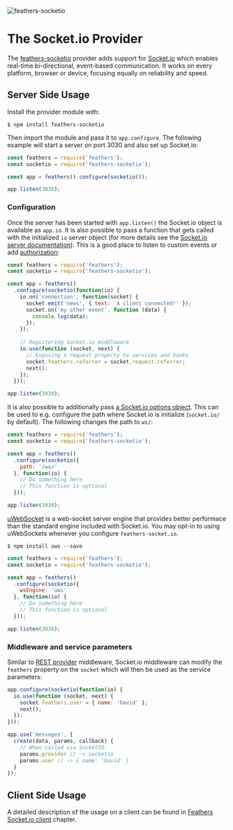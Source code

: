 ![feathers-socketio](/img/header-provider-socketio.jpg)

# The Socket.io Provider

The [feathers-socketio](https://github.com/feathersjs/feathers-socketio) provider adds support for [Socket.io](http://socket.io/) which enables real-time bi-directional, event-based communication. It works on every platform, browser or device, focusing equally on reliability and speed.

## Server Side Usage

Install the provider module with:

```
$ npm install feathers-socketio
```

Then import the module and pass it to `app.configure`. The following example will start a server on port 3030 and also set up Socket.io:

```js
const feathers = require('feathers');
const socketio = require('feathers-socketio');

const app = feathers().configure(socketio());

app.listen(3030);
```

### Configuration

Once the server has been started with `app.listen()` the Socket.io object is available as `app.io`. It is also possible to pass a function that gets called with the initialized `io` server object (for more details see the [Socket.io server documentation](http://socket.io/docs/server-api/)). This is a good place to listen to custom events or add [authorization](https://github.com/LearnBoost/socket.io/wiki/Authorizing):

```js
const feathers = require('feathers');
const socketio = require('feathers-socketio');

const app = feathers()
  .configure(socketio(function(io) {
    io.on('connection', function(socket) {
      socket.emit('news', { text: 'A client connected!' });
      socket.on('my other event', function (data) {
        console.log(data);
      });
    });
    
    // Registering Socket.io middleware
    io.use(function (socket, next) {
      // Exposing a request property to services and hooks
      socket.feathers.referrer = socket.request.referrer;
      next();
    });
  }));

app.listen(3030);
```

It is also possible to additionally pass [a Socket.io options object](https://github.com/socketio/engine.io#methods-1). This can be used to e.g. configure the path where Socket.io is initialize (`socket.io/` by default). The following changes the path to `ws/`:


```js
const feathers = require('feathers');
const socketio = require('feathers-socketio');

const app = feathers()
  .configure(socketio({
    path: '/ws/'
  }, function(io) {
    // Do something here
    // This function is optional
  }));

app.listen(3030);
```

[uWebSocket](https://github.com/uwebsocket/uwebsocket) is a web-socket server engine that provides better performace than the standard engine included with Socket.io. You may opt-in to using uWebSockets whenever you configure `feathers-socket.io`.

```
$ npm install uws --save
```

```js
const feathers = require('feathers');
const socketio = require('feathers-socketio');

const app = feathers()
  .configure(socketio({
    wsEngine: 'uws'
  }, function(io) {
    // Do something here
    // This function is optional
  }));

app.listen(3030);
```

### Middleware and service parameters

Similar to [REST provider](../rest/readme.md) middleware, Socket.io middleware can modify the `feathers` property on the `socket` which will then be used as the service parameters:

```js
app.configure(socketio(function(io) {
  io.use(function (socket, next) {
    socket.feathers.user = { name: 'David' };
    next();
  });
}));

app.use('messages', {
  create(data, params, callback) {
    // When called via SocketIO:
    params.provider // -> socketio
    params.user // -> { name: 'David' }
  }
});
```

## Client Side Usage

A detailed description of the usage on a client can be found in [Feathers Socket.io client](../clients/socket-io.md) chapter.
